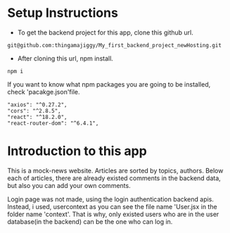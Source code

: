 # Setup Instructions

- To get the backend project for this app, clone this github url.
```
git@github.com:thingamajiggy/My_first_backend_project_newHosting.git
```
- After cloning this url, npm install. 
```
npm i 
```
If you want to know what npm packages you are going to be installed, check 'pacakge.json'file.
```
"axios": "^0.27.2",
"cors": "^2.8.5",
"react": "^18.2.0",
"react-router-dom": "^6.4.1",

```
# Introduction to this app

This is a mock-news website. Articles are sorted by topics, authors. Below each of articles, there are already existed comments in the backend data, but also you can add your own comments. 

Login page was not made, using the login authentication backend apis. Instead, i used, usercontext as you can see the file name 'User.jsx in the folder name 'context'. That is why, only existed users who are in the user database(in the backend) can be the one who can log in. 

